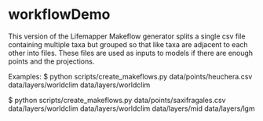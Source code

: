 # workflowDemo

This version of the Lifemapper Makeflow generator splits a single csv file 
   containing multiple taxa but grouped so that like taxa are adjacent to each
   other into files.  These files are used as inputs to models if there are
   enough points and the projections.

Examples:
 $ python scripts/create_makeflows.py data/points/heuchera.csv data/layers/worldclim data/layers/worldclim 
 
 $ python scripts/create_makeflows.py data/points/saxifragales.csv data/layers/worldclim data/layers/worldclim data/layers/mid data/layers/lgm
 
 